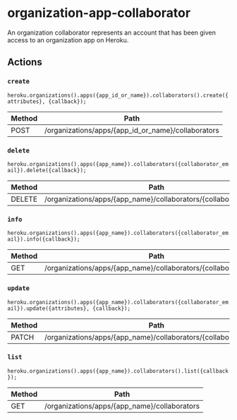# organization-app-collaborator

An organization collaborator represents an account that has been given access to an organization app on Heroku.

## Actions

### `create`

`heroku.organizations().apps({app_id_or_name}).collaborators().create({attributes}, {callback});`

Method | Path
--- | ---
POST | /organizations/apps/{app_id_or_name}/collaborators

### `delete`

`heroku.organizations().apps({app_name}).collaborators({collaborator_email}).delete({callback});`

Method | Path
--- | ---
DELETE | /organizations/apps/{app_name}/collaborators/{collaborator_email}

### `info`

`heroku.organizations().apps({app_name}).collaborators({collaborator_email}).info({callback});`

Method | Path
--- | ---
GET | /organizations/apps/{app_name}/collaborators/{collaborator_email}

### `update`

`heroku.organizations().apps({app_name}).collaborators({collaborator_email}).update({attributes}, {callback});`

Method | Path
--- | ---
PATCH | /organizations/apps/{app_name}/collaborators/{collaborator_email}

### `list`

`heroku.organizations().apps({app_name}).collaborators().list({callback});`

Method | Path
--- | ---
GET | /organizations/apps/{app_name}/collaborators

